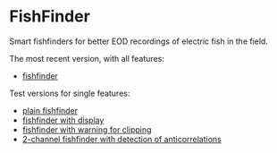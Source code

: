 # FishFinder

Smart fishfinders for better EOD recordings of electric fish in the field.

The most recent version, with all features:

- [fishfinder](fishfinder/)

Test versions for single features:

- [plain fishfinder](fishfinder-plain/)
- [fishfinder with display](fishfinder-display/)
- [fishfinder with warning for clipping](fishfinder-clipwarn/)
- [2-channel fishfinder with detection of anticorrelations](fishfinder-correlation/)
